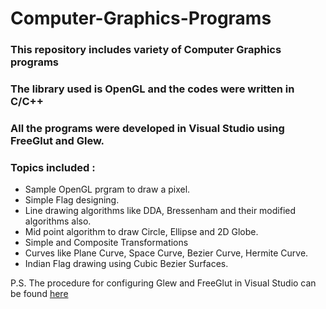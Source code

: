 # Computer-Graphics-Programs

### This repository includes variety of Computer Graphics programs

### The library used is OpenGL and the codes were written in C/C++

### All the programs were developed in Visual Studio using FreeGlut and Glew.

### Topics included : 

* Sample OpenGL prgram to draw a pixel.
* Simple Flag designing.
* Line drawing algorithms like DDA, Bressenham and their modified algorithms also.
* Mid point algorithm to draw Circle, Ellipse and 2D Globe.
* Simple and Composite Transformations
* Curves like Plane Curve, Space Curve, Bezier Curve, Hermite Curve.
* Indian Flag drawing using Cubic Bezier Surfaces.

P.S. The procedure for configuring Glew and FreeGlut in Visual Studio can be found [here](https://youtu.be/8p76pJsUP44)
